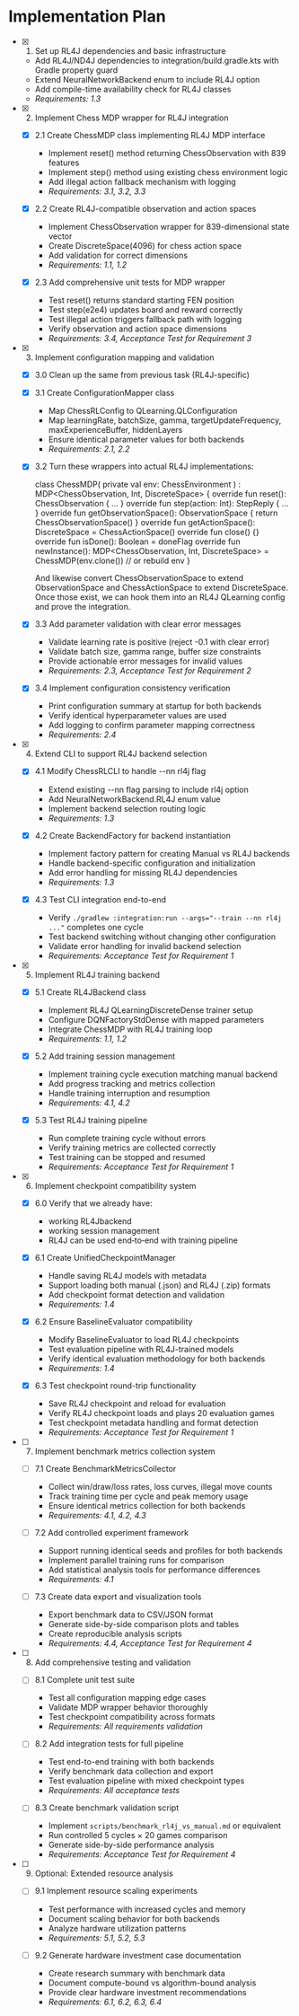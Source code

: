 # Implementation Plan

- [x] 1. Set up RL4J dependencies and basic infrastructure
  - Add RL4J/ND4J dependencies to integration/build.gradle.kts with Gradle property guard
  - Extend NeuralNetworkBackend enum to include RL4J option
  - Add compile-time availability check for RL4J classes
  - _Requirements: 1.3_

- [x] 2. Implement Chess MDP wrapper for RL4J integration
  - [x] 2.1 Create ChessMDP class implementing RL4J MDP interface
    - Implement reset() method returning ChessObservation with 839 features
    - Implement step() method using existing chess environment logic
    - Add illegal action fallback mechanism with logging
    - _Requirements: 3.1, 3.2, 3.3_

  - [x] 2.2 Create RL4J-compatible observation and action spaces
    - Implement ChessObservation wrapper for 839-dimensional state vector
    - Create DiscreteSpace(4096) for chess action space
    - Add validation for correct dimensions
    - _Requirements: 1.1, 1.2_

  - [x] 2.3 Add comprehensive unit tests for MDP wrapper
    - Test reset() returns standard starting FEN position
    - Test step(e2e4) updates board and reward correctly
    - Test illegal action triggers fallback path with logging
    - Verify observation and action space dimensions
    - _Requirements: 3.4, Acceptance Test for Requirement 3_

- [x] 3. Implement configuration mapping and validation
  
  - [x] 3.0 Clean up the same from previous task (RL4J-specific)

  - [x] 3.1 Create ConfigurationMapper class
    - Map ChessRLConfig to QLearning.QLConfiguration
    - Map learningRate, batchSize, gamma, targetUpdateFrequency, maxExperienceBuffer, hiddenLayers
    - Ensure identical parameter values for both backends
    - _Requirements: 2.1, 2.2_

  - [x] 3.2 Turn these wrappers into actual RL4J implementations:

    class ChessMDP(
        private val env: ChessEnvironment
    ) : MDP<ChessObservation, Int, DiscreteSpace> {
        override fun reset(): ChessObservation { … }
        override fun step(action: Int): StepReply<ChessObservation> { … }
        override fun getObservationSpace(): ObservationSpace<ChessObservation> {
            return ChessObservationSpace()
        }
        override fun getActionSpace(): DiscreteSpace = ChessActionSpace()
        override fun close() {}
        override fun isDone(): Boolean = doneFlag
        override fun newInstance(): MDP<ChessObservation, Int, DiscreteSpace> =
            ChessMDP(env.clone()) // or rebuild env
    }

    And likewise convert ChessObservationSpace to extend ObservationSpace<ChessObservation> and ChessActionSpace to extend DiscreteSpace. Once those exist, we can hook them into an RL4J QLearning config and prove the integration.

  - [x] 3.3 Add parameter validation with clear error messages
    - Validate learning rate is positive (reject -0.1 with clear error)
    - Validate batch size, gamma range, buffer size constraints
    - Provide actionable error messages for invalid values
    - _Requirements: 2.3, Acceptance Test for Requirement 2_

  - [x] 3.4 Implement configuration consistency verification
    - Print configuration summary at startup for both backends
    - Verify identical hyperparameter values are used
    - Add logging to confirm parameter mapping correctness
    - _Requirements: 2.4_

- [x] 4. Extend CLI to support RL4J backend selection
  - [x] 4.1 Modify ChessRLCLI to handle --nn rl4j flag
    - Extend existing --nn flag parsing to include rl4j option
    - Add NeuralNetworkBackend.RL4J enum value
    - Implement backend selection routing logic
    - _Requirements: 1.3_

  - [x] 4.2 Create BackendFactory for backend instantiation
    - Implement factory pattern for creating Manual vs RL4J backends
    - Handle backend-specific configuration and initialization
    - Add error handling for missing RL4J dependencies
    - _Requirements: 1.3_

  - [x] 4.3 Test CLI integration end-to-end
    - Verify `./gradlew :integration:run --args="--train --nn rl4j ..."` completes one cycle
    - Test backend switching without changing other configuration
    - Validate error handling for invalid backend selection
    - _Requirements: Acceptance Test for Requirement 1_

- [x] 5. Implement RL4J training backend
  - [x] 5.1 Create RL4JBackend class
    - Implement RL4J QLearningDiscreteDense trainer setup
    - Configure DQNFactoryStdDense with mapped parameters
    - Integrate ChessMDP with RL4J training loop
    - _Requirements: 1.1, 1.2_

  - [x] 5.2 Add training session management
    - Implement training cycle execution matching manual backend
    - Add progress tracking and metrics collection
    - Handle training interruption and resumption
    - _Requirements: 4.1, 4.2_

  - [x] 5.3 Test RL4J training pipeline
    - Run complete training cycle without errors
    - Verify training metrics are collected correctly
    - Test training can be stopped and resumed
    - _Requirements: Acceptance Test for Requirement 1_

- [x] 6. Implement checkpoint compatibility system

  - [x] 6.0 Verify that we already have:
    - working RL4Jbackend
    - working session management
    - RL4J can be used end‑to‑end with training pipeline

  - [x] 6.1 Create UnifiedCheckpointManager
    - Handle saving RL4J models with metadata
    - Support loading both manual (.json) and RL4J (.zip) formats
    - Add checkpoint format detection and validation
    - _Requirements: 1.4_

  - [x] 6.2 Ensure BaselineEvaluator compatibility
    - Modify BaselineEvaluator to load RL4J checkpoints
    - Test evaluation pipeline with RL4J-trained models
    - Verify identical evaluation methodology for both backends
    - _Requirements: 1.4_

  - [x] 6.3 Test checkpoint round-trip functionality
    - Save RL4J checkpoint and reload for evaluation
    - Verify RL4J checkpoint loads and plays 20 evaluation games
    - Test checkpoint metadata handling and format detection
    - _Requirements: Acceptance Test for Requirement 1_

- [ ] 7. Implement benchmark metrics collection system
  - [ ] 7.1 Create BenchmarkMetricsCollector
    - Collect win/draw/loss rates, loss curves, illegal move counts
    - Track training time per cycle and peak memory usage
    - Ensure identical metrics collection for both backends
    - _Requirements: 4.1, 4.2, 4.3_

  - [ ] 7.2 Add controlled experiment framework
    - Support running identical seeds and profiles for both backends
    - Implement parallel training runs for comparison
    - Add statistical analysis tools for performance differences
    - _Requirements: 4.1_

  - [ ] 7.3 Create data export and visualization tools
    - Export benchmark data to CSV/JSON format
    - Generate side-by-side comparison plots and tables
    - Create reproducible analysis scripts
    - _Requirements: 4.4, Acceptance Test for Requirement 4_

- [ ] 8. Add comprehensive testing and validation
  - [ ] 8.1 Complete unit test suite
    - Test all configuration mapping edge cases
    - Validate MDP wrapper behavior thoroughly
    - Test checkpoint compatibility across formats
    - _Requirements: All requirements validation_

  - [ ] 8.2 Add integration tests for full pipeline
    - Test end-to-end training with both backends
    - Verify benchmark data collection and export
    - Test evaluation pipeline with mixed checkpoint types
    - _Requirements: All acceptance tests_

  - [ ] 8.3 Create benchmark validation script
    - Implement `scripts/benchmark_rl4j_vs_manual.md` or equivalent
    - Run controlled 5 cycles × 20 games comparison
    - Generate side-by-side performance analysis
    - _Requirements: Acceptance Test for Requirement 4_

- [ ] 9. Optional: Extended resource analysis
  - [ ] 9.1 Implement resource scaling experiments
    - Test performance with increased cycles and memory
    - Document scaling behavior for both backends
    - Analyze hardware utilization patterns
    - _Requirements: 5.1, 5.2, 5.3_

  - [ ] 9.2 Generate hardware investment case documentation
    - Create research summary with benchmark data
    - Document compute-bound vs algorithm-bound analysis
    - Provide clear hardware investment recommendations
    - _Requirements: 6.1, 6.2, 6.3, 6.4_